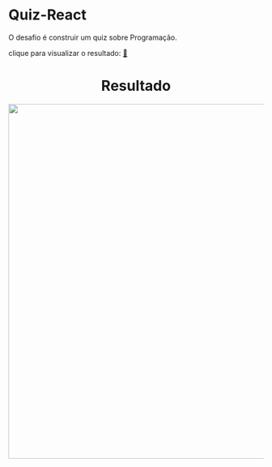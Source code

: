 # Quiz-React

O desafio é construir um quiz sobre Programação.

clique para visualizar o resultado: <td><a href="https://lp-quiz-react.vercel.app/">🔗</a></td>

<div align="center">
<h1>Resultado</h1>
<img src="https://user-images.githubusercontent.com/104238801/220899589-2ae06600-2a8f-420d-94e4-80bf8ec4078f.png" width="700px" />
</div>


